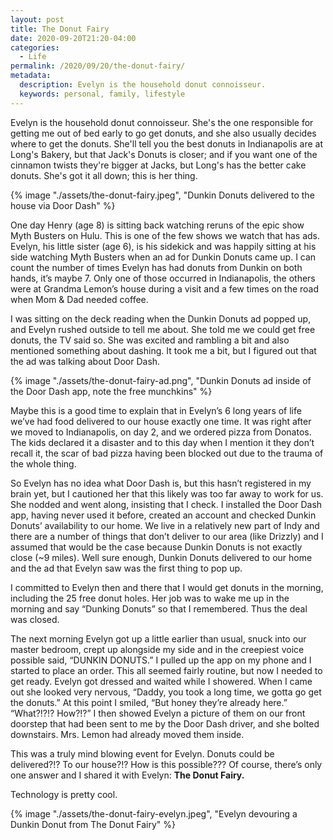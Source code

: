 ```yaml
---
layout: post
title: The Donut Fairy
date: 2020-09-20T21:20-04:00
categories:
  - Life
permalink: /2020/09/20/the-donut-fairy/
metadata:
  description: Evelyn is the household donut connoisseur.
  keywords: personal, family, lifestyle
---
```


Evelyn is the household donut connoisseur. She's the one responsible for getting me out of bed early to go get donuts, and she also usually decides where to get the donuts. She'll tell you the best donuts in Indianapolis are at Long's Bakery, but that Jack's Donuts is closer; and if you want one of the cinnamon twists they're bigger at Jacks, but Long's has the better cake donuts. She's got it all down; this is her thing.

<!-- excerpt -->

{% image "./assets/the-donut-fairy.jpeg", "Dunkin Donuts delivered to the house via Door Dash" %}

One day Henry (age 8) is sitting back watching reruns of the epic show Myth Busters on Hulu. This is one of the few shows we watch that has ads. Evelyn, his little sister (age 6), is his sidekick and was happily sitting at his side watching Myth Busters when an ad for Dunkin Donuts came up. I can count the number of times Evelyn has had donuts from Dunkin on both hands, it’s maybe 7. Only one of those occurred in Indianapolis, the others were at Grandma Lemon’s house during a visit and a few times on the road when Mom & Dad needed coffee.

I was sitting on the deck reading when the Dunkin Donuts ad popped up, and Evelyn rushed outside to tell me about. She told me we could get free donuts, the TV said so. She was excited and rambling a bit and also mentioned something about dashing. It took me a bit, but I figured out that the ad was talking about Door Dash.

{% image "./assets/the-donut-fairy-ad.png", "Dunkin Donuts ad inside of the Door Dash app, note the free munchkins" %}

Maybe this is a good time to explain that in Evelyn’s 6 long years of life we’ve had food delivered to our house exactly one time. It was right after we moved to Indianapolis, on day 2, and we ordered pizza from Donatos. The kids declared it a disaster and to this day when I mention it they don’t recall it, the scar of bad pizza having been blocked out due to the trauma of the whole thing.

So Evelyn has no idea what Door Dash is, but this hasn’t registered in my brain yet, but I cautioned her that this likely was too far away to work for us. She nodded and went along, insisting that I check. I installed the Door Dash app, having never used it before, created an account and checked Dunkin Donuts’ availability to our home. We live in a relatively new part of Indy and there are a number of things that don’t deliver to our area (like Drizzly) and I assumed that would be the case because Dunkin Donuts is not exactly close (~9 miles). Well sure enough, Dunkin Donuts delivered to our home and the ad that Evelyn saw was the first thing to pop up.

I committed to Evelyn then and there that I would get donuts in the morning, including the 25 free donut holes. Her job was to wake me up in the morning and say “Dunking Donuts” so that I remembered. Thus the deal was closed.

The next morning Evelyn got up a little earlier than usual, snuck into our master bedroom, crept up alongside my side and in the creepiest voice possible said, “DUNKIN DONUTS.” I pulled up the app on my phone and I started to place an order. This all seemed fairly routine, but now I needed to get ready. Evelyn got dressed and waited while I showered. When I came out she looked very nervous, “Daddy, you took a long time, we gotta go get the donuts.” At this point I smiled, “But honey they’re already here.” “What?!?!? How?!?” I then showed Evelyn a picture of them on our front doorstep that had been sent to me by the Door Dash driver, and she bolted downstairs. Mrs. Lemon had already moved them inside.

This was a truly mind blowing event for Evelyn. Donuts could be delivered?!? To our house?!? How is this possible??? Of course, there’s only one answer and I shared it with Evelyn: **The Donut Fairy.**

Technology is pretty cool.

{% image "./assets/the-donut-fairy-evelyn.jpeg", "Evelyn devouring a Dunkin Donut from The Donut Fairy" %}
